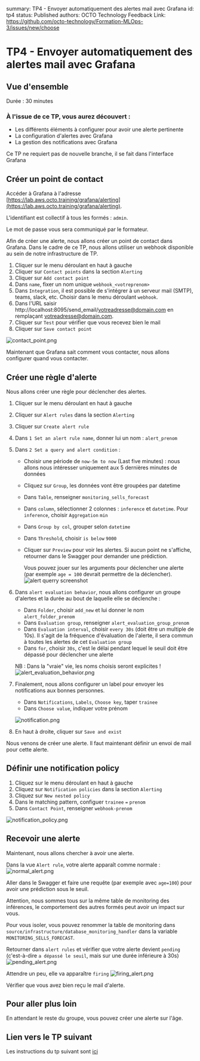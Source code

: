 summary: TP4 - Envoyer automatiquement des alertes mail avec Grafana
id: tp4
status: Published
authors: OCTO Technology
Feedback Link: https://github.com/octo-technology/Formation-MLOps-3/issues/new/choose

# TP4 - Envoyer automatiquement des alertes mail avec Grafana

## Vue d'ensemble

Durée : 30 minutes

### À l'issue de ce TP, vous aurez découvert :

- Les différents éléments à configurer pour avoir une alerte pertinente
- La configuration d'alertes avec Grafana
- La gestion des notifications avec Grafana

Ce TP ne requiert pas de nouvelle branche, il se fait dans l'interface Grafana

## Créer un point de contact

Accéder à Grafana à l'adresse [https://lab.aws.octo.training/grafana/alerting](https://lab.aws.octo.training/grafana/alerting).

L'identifiant est collectif à tous les formés : `admin`.

Le mot de passe vous sera communiqué par le formateur.

Afin de créer une alerte, nous allons créer un point de contact dans Grafana.
Dans le cadre de ce TP, nous allons utiliser un webhook disponible au sein de notre infrastructure de TP.

1. Cliquer sur le menu déroulant en haut à gauche
2. Cliquer sur `Contact points` dans la section `Alerting`
3. Cliquer sur `Add contact point`
4. Dans `name`, fixer un nom unique `webhook_<votreprenom>`
5. Dans `Integration`, il est possible de s'intégrer à un serveur mail (SMTP), teams, slack, etc. Choisir dans le menu déroulant `webhook`.
6. Dans l'URL saisir http://localhost:8095/send_email/votreadresse@domain.com en remplaçant votreadresse@domain.com.
7. Cliquer sur `Test` pour vérifier que vous recevez bien le mail
8. Cliquer sur `Save contact point`

![contact_point.png](./images/tp4/contact_point.png)

Maintenant que Grafana sait comment vous contacter, nous allons configurer quand vous contacter.

## Créer une règle d'alerte

Nous allons créer une règle pour déclencher des alertes.

1. Cliquer sur le menu déroulant en haut à gauche
2. Cliquer sur `Alert rules` dans la section `Alerting`
3. Cliquer sur `Create alert rule`
4. Dans `1 Set an alert rule name`, donner lui un nom : `alert_prenom`
5. Dans `2 Set a query and alert condition` :
    - Choisir une période de `now-5m to now` (Last five minutes) : nous allons nous intéresser uniquement aux 5 dernières
      minutes de données
    - Cliquez sur `Group`, les données vont être groupées par datetime
    - Dans `Table`, renseigner `monitoring_sells_forecast`
    - Dans `column`, sélectionner 2 colonnes : `inference` et `datetime`. Pour `inference`, choisir `Aggregation` `min`
    - Dans `Group by col`, grouper selon `datetime`
    - Dans `Threshold`, choisir `is below` `9000`
    - Cliquer sur `Preview` pour voir les alertes. Si aucun point ne s'affiche, retourner dans le Swagger pour demander une prédiction.

      Vous pouvez jouer sur les arguments pour déclencher une alerte (par exemple `age = 100` devrait permettre de la déclencher).
      ![alert querry screenshot](./images/tp4/alert_querry.png)
6. Dans `alert evaluation behavior`, nous allons configurer un groupe d'alertes et la durée au bout de laquelle elle se
   déclenche :
    - Dans `Folder`, choisir `add_new` et lui donner le nom `alert_folder_prenom`
    - Dans `Evaluation group`, renseigner `alert_evaluation_group_prenom`
    - Dans `Evaluation interval`, choisir `every 30s` (doit être un multiple de 10s). Il s'agit de la fréquence d'évaluation de l'alerte, il sera commun à toutes les alertes de cet `Evaluation group`
    - Dans `for`, choisir `30s`, c'est le délai pendant lequel le seuil doit être dépassé pour déclencher une alerte

   NB : Dans la "vraie" vie, les noms choisis seront explicites !
   ![alert_evaluation_behavior.png](./images/tp4/alert_evaluation_behavior.png)
7. Finalement, nous allons configurer un label pour envoyer les notifications aux bonnes personnes.
    - Dans `Notifications`, `Labels`, `Choose key`, taper `trainee`
    - Dans `Choose value`, indiquer votre prénom

   ![notification.png](./images/tp4/notification.png)
8. En haut à droite, cliquer sur `Save and exist`

Nous venons de créer une alerte. Il faut maintenant définir un envoi de mail pour cette alerte.

## Définir une notification policy

1. Cliquez sur le menu déroulant en haut à gauche
2. Cliquez sur `Notification policies` dans la section `Alerting`
3. Cliquez sur `New nested policy`
4. Dans le matching pattern, configuer `trainee` `=` `prenom`
5. Dans `Contact Point`, renseigner `webhook-prenom`

![notification_policy.png](./images/tp4/notification_policy.png)

## Recevoir une alerte

Maintenant, nous allons chercher à avoir une alerte.

Dans la vue `Alert rule`, votre alerte apparaît comme normale :
![normal_alert.png](./images/tp4/normal_alert.png)

Aller dans le Swagger et faire une requête (par exemple avec `age=100`) pour avoir une prédiction sous le seuil.

Attention, nous sommes tous sur la même table de monitoring des inférences, le comportement des autres formés peut avoir un impact sur vous.

Pour vous isoler, vous pouvez renommer la table de monitoring dans `source/infrastructure/database_monitoring_handler` dans la variable `MONITORING_SELLS_FORECAST`.

Retourner dans `alert rules` et vérifier que votre alerte devient `pending` (c'est-à-dire `a dépassé le seuil`, mais sur une durée inférieure à 30s)
![pending_alert.png](./images/tp4/pending_alert.png)

Attendre un peu, elle va apparaître `firing`
![firing_alert.png](./images/tp4/firing_alert.png)

Vérifier que vous avez bien reçu le mail d'alerte.

## Pour aller plus loin

En attendant le reste du groupe, vous pouvez créer une alerte sur l'âge.

## Lien vers le TP suivant

Les instructions du tp suivant sont [ici](https://octo-technology.github.io/Formation-MLOps-3/tp5#0)
